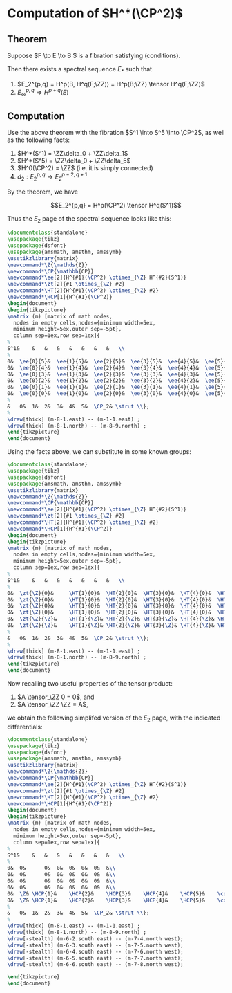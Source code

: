 # Computation of $H^*(\CP^2)$

## Theorem

Suppose $F \to E \to B $ is a fibration satisfying (conditions).

Then there exists a spectral sequence $E_*$ such that

1. $E_2^{p,q} = H^p(B, H^q(F;\ZZ)) = H^p(B;\ZZ) \tensor H^q(F;\ZZ)$
2. $E_\infty^{p,q} \Rightarrow H^{p+q}(E)$

## Computation

Use the above theorem with the fibration $S^1 \into S^5 \into \CP^2$, as well as the following facts:

1. $H^*(S^1) = \ZZ\delta_0 + \ZZ\delta_1$
2. $H^*(S^5) = \ZZ\delta_0 + \ZZ\delta_5$
3. $H^0(\CP^2) = \ZZ$ (i.e. it is simply connected)
4. $d_2: E_2^{p,q} \to E_2^{p-2, q+1}$

By the theorem, we have

$$E_2^{p,q} = H^p(\CP^2) \tensor H^q(S^1)$$

Thus the $E_2$ page of the spectral sequence looks like this:

```latex {cmd:true, hide:false, run_on_save:true}
\documentclass{standalone}
\usepackage{tikz}
\usepackage{dsfont}
\usepackage{amsmath, amsthm, amssymb}
\usetikzlibrary{matrix}
\newcommand*\Z{\mathds{Z}}
\newcommand*\CP{\mathbb{CP}}
\newcommand*\ee[2]{H^{#1}(\CP^2) \otimes_{\Z} H^{#2}(S^1)}
\newcommand*\zt[2]{#1 \otimes_{\Z} #2}
\newcommand*\HT[2]{H^{#1}(\CP^2) \otimes_{\Z} #2}
\newcommand*\HCP[1]{H^{#1}(\CP^2)}
\begin{document}
\begin{tikzpicture}
\matrix (m) [matrix of math nodes,
  nodes in empty cells,nodes={minimum width=5ex,
  minimum height=5ex,outer sep=-5pt},
  column sep=1ex,row sep=1ex]{
%
S^1& 	&   &  	& 	& 	&	&	&	\\
%
0&	\ee{0}{5}&	\ee{1}{5}&	\ee{2}{5}&	\ee{3}{5}&	\ee{4}{5}&	\ee{5}{5}&	&\\
0&	\ee{0}{4}&	\ee{1}{4}&	\ee{2}{4}&	\ee{3}{4}&	\ee{4}{4}&	\ee{5}{4}&	&\\
0&	\ee{0}{3}&	\ee{1}{3}&	\ee{2}{3}&	\ee{3}{3}&	\ee{4}{3}&	\ee{5}{3}&	&\\
0&	\ee{0}{2}&	\ee{1}{2}&	\ee{2}{2}&	\ee{3}{2}&	\ee{4}{2}&	\ee{5}{2}&	&\\
0&	\ee{0}{1}&	\ee{1}{1}&	\ee{2}{1}&	\ee{3}{1}&	\ee{4}{1}&	\ee{5}{1}&	&\\
0&	\ee{0}{0}&	\ee{1}{0}&	\ee{2}{0}&	\ee{3}{0}&	\ee{4}{0}&	\ee{5}{0}&	&\\ \quad\strut
%
&	0&	1&	2&	3&	4&	5&	\CP_2& \strut \\};
%
\draw[thick] (m-8-1.east) -- (m-1-1.east) ;
\draw[thick] (m-8-1.north) -- (m-8-9.north) ;
\end{tikzpicture}
\end{document}
```

Using the facts above, we can substitute in some known groups:

```latex {cmd:true, hide:false, run_on_save:true}
\documentclass{standalone}
\usepackage{tikz}
\usepackage{dsfont}
\usepackage{amsmath, amsthm, amssymb}
\usetikzlibrary{matrix}
\newcommand*\Z{\mathds{Z}}
\newcommand*\CP{\mathbb{CP}}
\newcommand*\ee[2]{H^{#1}(\CP^2) \otimes_{\Z} H^{#2}(S^1)}
\newcommand*\zt[2]{#1 \otimes_{\Z} #2}
\newcommand*\HT[2]{H^{#1}(\CP^2) \otimes_{\Z} #2}
\newcommand*\HCP[1]{H^{#1}(\CP^2)}
\begin{document}
\begin{tikzpicture}
\matrix (m) [matrix of math nodes,
  nodes in empty cells,nodes={minimum width=5ex,
  minimum height=5ex,outer sep=-5pt},
  column sep=1ex,row sep=1ex]{
%
S^1& 	&   &  	& 	& 	&	&	&	\\
%
0&	\zt{\Z}{0}&		\HT{1}{0}&	\HT{2}{0}&	\HT{3}{0}&	\HT{4}{0}&	\HT{5}{0}&	&\\
0&	\zt{\Z}{0}&		\HT{1}{0}&	\HT{2}{0}&	\HT{3}{0}&	\HT{4}{0}&	\HT{5}{0}&	&\\
0&	\zt{\Z}{0}&		\HT{1}{0}&	\HT{2}{0}&	\HT{3}{0}&	\HT{4}{0}&	\HT{5}{0}&	&\\
0&	\zt{\Z}{0}&		\HT{1}{0}&	\HT{2}{0}&	\HT{3}{0}&	\HT{4}{0}&	\HT{5}{0}&	&\\
0&	\zt{\Z}{\Z}&	\HT{1}{\Z}&	\HT{2}{\Z}&	\HT{3}{\Z}&	\HT{4}{\Z}&	\HT{5}{\Z}&	&\\
0&	\zt{\Z}{\Z}&	\HT{1}{\Z}&	\HT{2}{\Z}&	\HT{3}{\Z}&	\HT{4}{\Z}&	\HT{5}{\Z}&	&\\ \quad\strut
%
&	0&	1&	2&	3&	4&	5&	\CP_2& \strut \\};
%
\draw[thick] (m-8-1.east) -- (m-1-1.east) ;
\draw[thick] (m-8-1.north) -- (m-8-9.north) ;
\end{tikzpicture}
\end{document}
```

Now recalling two useful properties of the tensor product:

1. $A \tensor_\ZZ 0 = 0$, and
2. $A \tensor_\ZZ \ZZ = A$,

we obtain the following simplifed version of the $E_2$ page, with the indicated differentials:

```latex {cmd:true, hide:false, run_on_save:true}
\documentclass{standalone}
\usepackage{tikz}
\usepackage{dsfont}
\usepackage{amsmath, amsthm, amssymb}
\usetikzlibrary{matrix}
\newcommand*\Z{\mathds{Z}}
\newcommand*\CP{\mathbb{CP}}
\newcommand*\ee[2]{H^{#1}(\CP^2) \otimes_{\Z} H^{#2}(S^1)}
\newcommand*\zt[2]{#1 \otimes_{\Z} #2}
\newcommand*\HT[2]{H^{#1}(\CP^2) \otimes_{\Z} #2}
\newcommand*\HCP[1]{H^{#1}(\CP^2)}
\begin{document}
\begin{tikzpicture}
\matrix (m) [matrix of math nodes,
  nodes in empty cells,nodes={minimum width=5ex,
  minimum height=5ex,outer sep=-5pt},
  column sep=1ex,row sep=1ex]{
%
S^1& 	&   &  	& 	& 	&	&	&	\\
%
0&	0&		0&	0&	0&	0&	0&	&\\
0&	0&		0&	0&	0&	0&	0&	&\\
0&	0&		0&	0&	0&	0&	0&	&\\
0&	0&		0&	0&	0&	0&	0&	&\\
0&	\Z&	\HCP{1}&	\HCP{2}&	\HCP{3}&	\HCP{4}&	\HCP{5}&	\cdots&\\
0&	\Z&	\HCP{1}&	\HCP{2}&	\HCP{3}&	\HCP{4}&	\HCP{5}&	\cdots&\\ \quad\strut
%
&	0&	1&	2&	3&	4&	5&	\CP_2& \strut \\};
%
\draw[thick] (m-8-1.east) -- (m-1-1.east) ;
\draw[thick] (m-8-1.north) -- (m-8-9.north) ;
\draw[-stealth] (m-6-2.south east) -- (m-7-4.north west);
\draw[-stealth] (m-6-3.south east) -- (m-7-5.north west);
\draw[-stealth] (m-6-4.south east) -- (m-7-6.north west);
\draw[-stealth] (m-6-5.south east) -- (m-7-7.north west);
\draw[-stealth] (m-6-6.south east) -- (m-7-8.north west);

\end{tikzpicture}
\end{document}
```
